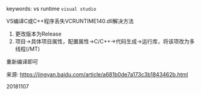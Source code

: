 keywords: vs runtime `visual studio`  

VS编译C或C++程序丢失VCRUNTIME140.dll解决方法  
1. 更改版本为Release  
2. 项目->具体项目属性，配置属性->C/C++->代码生成->运行库，将该项改为多线程(/MT)  

重新编译即可  


来源: https://jingyan.baidu.com/article/a681b0de7a173c3b1843462b.html  


20181107  
